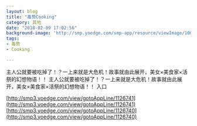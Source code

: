 ```yaml
---
layout: blog
title: "毒贽Cooking"
category: 其他
date: "2018-02-09 17:02:56"
background-image: 'http://smp.yoedge.com/smp-app/resource/viewImage/1004584appline.png'
tags:
- 毒贽
- Cooking

---
```

主人公就要被吃掉了！？一上来就是大危机！故事就由此展开，美女×美食家×活祭的幻想物语！！
主人公就要被吃掉了！？一上来就是大危机！故事就由此展开，美女×美食家×活祭的幻想物语！！
入口

[http://smp3.yoedge.com/view/gotoAppLine/1126741](http://smp3.yoedge.com/view/gotoAppLine/1126741)
[http://smp3.yoedge.com/view/gotoAppLine/1126740](http://smp3.yoedge.com/view/gotoAppLine/1126740)

        
